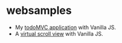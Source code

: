 # websamples

- My [todoMVC application](https://htmlpreview.github.io/?https://raw.githubusercontent.com/jmlamare/websamples/main/vanillajs-todomvc.html) with Vanilla JS.
- A [virtual scroll view](https://htmlpreview.github.io/?https://raw.githubusercontent.com/jmlamare/websamples/main/vanillajs-virtualscroll.html) with Vanilla JS.

